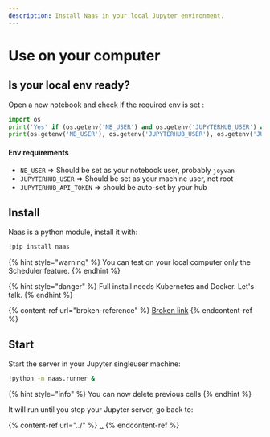 ```yaml
---
description: Install Naas in your local Jupyter environment.
---
```


# Use on your computer

## Is your local env ready?

Open a new notebook and check if the required env is set :

```python
import os
print('Yes' if (os.getenv('NB_USER') and os.getenv('JUPYTERHUB_USER') and os.getenv('JUPYTERHUB_API_TOKEN')) else 'No')
print(os.getenv('NB_USER'), os.getenv('JUPYTERHUB_USER'), os.getenv('JUPYTERHUB_API_TOKEN'))
```

#### Env requirements

* `NB_USER` => Should be set as your notebook user, probably `joyvan`
* `JUPYTERHUB_USER` => Should be set as your machine user, not root
* `JUPYTERHUB_API_TOKEN` => should be auto-set by your hub

## Install

Naas is a python module, install it with:

```python
!pip install naas
```

{% hint style="warning" %}
You can test on your local computer only the Scheduler feature.
{% endhint %}

{% hint style="danger" %}
Full install needs Kubernetes and Docker. Let's talk.
{% endhint %}

{% content-ref url="broken-reference" %}
[Broken link](broken-reference)
{% endcontent-ref %}

## Start

Start the server in your Jupyter singleuser machine:&#x20;

```bash
!python -m naas.runner &
```

{% hint style="info" %}
You can now delete previous cells
{% endhint %}

It will run until you stop your Jupyter server, go back to:

{% content-ref url="../" %}
[..](../)
{% endcontent-ref %}

